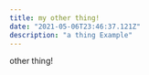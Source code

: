```yaml
---
title: my other thing!
date: "2021-05-06T23:46:37.121Z"
description: "a thing Example"
---
```


other thing!
